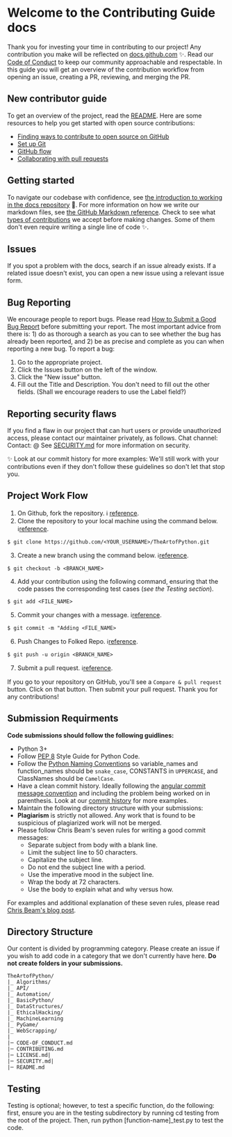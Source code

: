 # Welcome to the Contributing Guide docs

Thank you for investing your time in contributing to our project! Any contribution you make will be reflected on [docs.github.com](https://docs.github.com/en) :sparkles:. 
Read our [Code of Conduct](https://github.com/seraph776/CrackingtheCodingInterview-PythonSolutions/blob/main/docs/CODE-OF-CONDUCT.md) to keep our community approachable and respectable. In this guide you will get an overview of the contribution workflow from opening an issue, creating a PR, reviewing, and merging the PR.


##  New contributor guide

To get an overview of the project, read the [README](README.md). Here are some resources to help you get started with open source contributions:

- [Finding ways to contribute to open source on GitHub](https://docs.github.com/en/get-started/exploring-projects-on-github/finding-ways-to-contribute-to-open-source-on-github)
- [Set up Git](https://docs.github.com/en/get-started/quickstart/set-up-git)
- [GitHub flow](https://docs.github.com/en/get-started/quickstart/github-flow)
- [Collaborating with pull requests](https://docs.github.com/en/github/collaborating-with-pull-requests)


## Getting started 

To navigate our codebase with confidence, see [the introduction to working in the docs repository](https://docs.github.com/en) :confetti_ball:. For more information on how we write our markdown files, see [the GitHub Markdown reference](https://docs.github.com/en/github/writing-on-github/getting-started-with-writing-and-formatting-on-github/basic-writing-and-formatting-syntax). Check to see what [types of contributions](https://github.com/github/docs/blob/main/contributing/types-of-contributions.md) we accept before making changes.
Some of them don't even require writing a single line of code :sparkles:.


## Issues

If you spot a problem with the docs, search if an issue already exists. If a related issue doesn't exist, you can open a new issue using a relevant issue form.


## Bug Reporting 

We encourage people to report bugs. Please read [How to Submit a Good Bug Report](https://github.com/theopensourceway/guidebook/blob/main/bug_report.adoc) before submitting your report. The most important advice from there is: 1) do as thorough a search as you can to see whether the bug has already been reported, and 2) be as precise and complete as you can when reporting a new bug.
To report a bug:

1. Go to the appropriate project.
2. Click the Issues button on the left of the window.
3. Click the "New issue" button.
4. Fill out the Title and Description. You don't need to fill out the other fields. (Shall we encourage readers to use the Label field?)


## Reporting security flaws
If you find a flaw in our project that can hurt users or provide unauthorized access, please contact our maintainer privately, as follows.
Chat channel:
Contact: @
See [SECURITY.md]() for more information on security.

✨ Look at our commit history for more examples: We'll still work with your contributions even if they don't follow these guidelines so don't let that stop you.


## Project Work Flow 


1. On Github, fork the repository. ℹ️ [reference](https://docs.github.com/en/get-started/quickstart/fork-a-repo#forking-a-repository).
2. Clone the repository to your local machine using the command below. ℹ️[reference](https://docs.github.com/en/get-started/quickstart/fork-a-repo#cloning-your-forked-repository).
```
$ git clone https://github.com/<YOUR_USERNAME>/TheArtofPython.git
```
3. Create a new branch using the command below. ℹ️[reference](https://docs.github.com/en/desktop/contributing-and-collaborating-using-github-desktop/making-changes-in-a-branch/managing-branches#creating-a-branch). 
```
$ git checkout -b <BRANCH_NAME>
```
4. Add your contribution using the following command, ensuring that the code passes the corresponding test cases (_see the Testing section_).
```
$ git add <FILE_NAME>
```
5. Commit your changes with a message. ℹ️[reference](https://docs.github.com/en/desktop/contributing-and-collaborating-using-github-desktop/making-changes-in-a-branch/committing-and-reviewing-changes-to-your-project).
```
$ git commit -m "Adding <FILE_NAME>
```
6. Push Changes to Folked Repo. ℹ️[reference](https://docs.github.com/en/get-started/using-git/pushing-commits-to-a-remote-repository).
```
$ git push -u origin <BRANCH_NAME>
```
7. Submit a pull request. ℹ️[reference](https://docs.github.com/en/pull-requests/collaborating-with-pull-requests/proposing-changes-to-your-work-with-pull-requests/creating-a-pull-request).

If you go to your repository on GitHub, you'll see a `Compare & pull request` button. Click on that button. Then submit your pull request. Thank you for any contributions!

## Submission Requirments 

**Code submissions should follow  the following guidlines:**

- Python 3+
- Follow [PEP 8](https://www.python.org/dev/peps/pep-0008/) Style Guide for Python Code.
- Follow the [Python Naming Conventions](https://peps.python.org/pep-0008/#naming-conventions) so variable_names and function_names should be `snake_case`, CONSTANTS in `UPPERCASE`, and ClassNames should be `CamelCase`.
- Have a clean commit history. Ideally following the [angular commit message convention](https://github.com/angular/angular/blob/master/CONTRIBUTING.md#type)
and including the problem being worked on in parenthesis. Look at our [commit history](https://github.com/careercup/TheArtofPython/commits/master) for more examples.
- Maintain the following directory structure with your submissions:
- **Plagiarism** is strictly not allowed. Any work that is found to be suspicious of plagiarized work will not be merged.
- Please follow Chris Beam's seven rules for writing a good commit messages:
  - Separate subject from body with a blank line.
  - Limit the subject line to 50 characters.
  - Capitalize the subject line.
  - Do not end the subject line with a period.
  - Use the imperative mood in the subject line.
  - Wrap the body at 72 characters.
  - Use the body to explain what and why versus how.

For examples and additional explanation of these seven rules, please read [Chris Beam's blog post](https://cbea.ms/git-commit/).



## Directory Structure 
Our content is divided by programming category. Please create an issue if you wish to add code in a category that we don't currently have here.
**Do not create folders in your submissions.** 

```
TheArtofPython/
|_ Algorithms/
|_ API/
|_ Automation/
|_ BasicPython/
|_ DataStructures/
|_ EthicalHacking/
|_ MachineLearning
|_ PyGame/
|_ WebScrapping/
|
|─ CODE-OF_CONDUCT.md
|─ CONTRIBUTING.md
|─ LICENSE.md|  
|─ SECURITY.md|  
|─ README.md

```

## Testing 

Testing is optional; however, to test a specific function, do the following: first, ensure you are in the testing subdirectory by running cd testing from the root of the project. Then, run python [function-name]_test.py to test the code.

